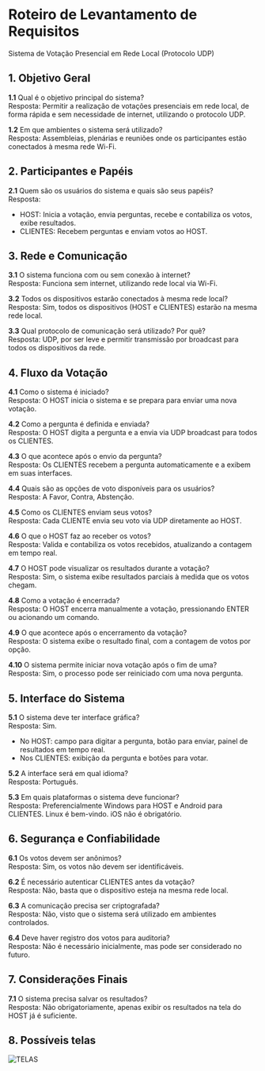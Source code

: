 # Roteiro de Levantamento de Requisitos  
Sistema de Votação Presencial em Rede Local (Protocolo UDP)

## 1. Objetivo Geral

**1.1** Qual é o objetivo principal do sistema?  
Resposta: Permitir a realização de votações presenciais em rede local, de forma rápida e sem necessidade de internet, utilizando o protocolo UDP.

**1.2** Em que ambientes o sistema será utilizado?  
Resposta: Assembleias, plenárias e reuniões onde os participantes estão conectados à mesma rede Wi-Fi.

## 2. Participantes e Papéis

**2.1** Quem são os usuários do sistema e quais são seus papéis?  
Resposta:  
- HOST: Inicia a votação, envia perguntas, recebe e contabiliza os votos, exibe resultados.  
- CLIENTES: Recebem perguntas e enviam votos ao HOST.

## 3. Rede e Comunicação

**3.1** O sistema funciona com ou sem conexão à internet?  
Resposta: Funciona sem internet, utilizando rede local via Wi-Fi.

**3.2** Todos os dispositivos estarão conectados à mesma rede local?  
Resposta: Sim, todos os dispositivos (HOST e CLIENTES) estarão na mesma rede local.

**3.3** Qual protocolo de comunicação será utilizado? Por quê?  
Resposta: UDP, por ser leve e permitir transmissão por broadcast para todos os dispositivos da rede.

## 4. Fluxo da Votação

**4.1** Como o sistema é iniciado?  
Resposta: O HOST inicia o sistema e se prepara para enviar uma nova votação.

**4.2** Como a pergunta é definida e enviada?  
Resposta: O HOST digita a pergunta e a envia via UDP broadcast para todos os CLIENTES.

**4.3** O que acontece após o envio da pergunta?  
Resposta: Os CLIENTES recebem a pergunta automaticamente e a exibem em suas interfaces.

**4.4** Quais são as opções de voto disponíveis para os usuários?  
Resposta: A Favor, Contra, Abstenção.

**4.5** Como os CLIENTES enviam seus votos?  
Resposta: Cada CLIENTE envia seu voto via UDP diretamente ao HOST.

**4.6** O que o HOST faz ao receber os votos?  
Resposta: Valida e contabiliza os votos recebidos, atualizando a contagem em tempo real.

**4.7** O HOST pode visualizar os resultados durante a votação?  
Resposta: Sim, o sistema exibe resultados parciais à medida que os votos chegam.

**4.8** Como a votação é encerrada?  
Resposta: O HOST encerra manualmente a votação, pressionando ENTER ou acionando um comando.

**4.9** O que acontece após o encerramento da votação?  
Resposta: O sistema exibe o resultado final, com a contagem de votos por opção.

**4.10** O sistema permite iniciar nova votação após o fim de uma?  
Resposta: Sim, o processo pode ser reiniciado com uma nova pergunta.

## 5. Interface do Sistema

**5.1** O sistema deve ter interface gráfica?  
Resposta: Sim.  
- No HOST: campo para digitar a pergunta, botão para enviar, painel de resultados em tempo real.  
- Nos CLIENTES: exibição da pergunta e botões para votar.

**5.2** A interface será em qual idioma?  
Resposta: Português.

**5.3** Em quais plataformas o sistema deve funcionar?  
Resposta: Preferencialmente Windows para HOST e Android para CLIENTES. Linux é bem-vindo. iOS não é obrigatório.

## 6. Segurança e Confiabilidade

**6.1** Os votos devem ser anônimos?  
Resposta: Sim, os votos não devem ser identificáveis.

**6.2** É necessário autenticar CLIENTES antes da votação?  
Resposta: Não, basta que o dispositivo esteja na mesma rede local.

**6.3** A comunicação precisa ser criptografada?  
Resposta: Não, visto que o sistema será utilizado em ambientes controlados.

**6.4** Deve haver registro dos votos para auditoria?  
Resposta: Não é necessário inicialmente, mas pode ser considerado no futuro.

## 7. Considerações Finais

**7.1** O sistema precisa salvar os resultados?  
Resposta: Não obrigatoriamente, apenas exibir os resultados na tela do HOST já é suficiente.


## 8. Possíveis telas



![TELAS](https://github.com/user-attachments/assets/bdfccc66-6051-4da2-847d-b0201e734c21)


